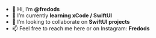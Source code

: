 - 👋 Hi, I’m **@fredods**
- 🌱 I’m currently **learning xCode / SwiftUI**
- 💞️ I’m looking to collaborate on **SwiftUI projects**
- 📫 Feel free to reach me here or on Instagram: **Fredods**

<!---
fredods/fredods is a ✨ special ✨ repository because its `README.md` (this file) appears on your GitHub profile.
You can click the Preview link to take a look at your changes.
--->
